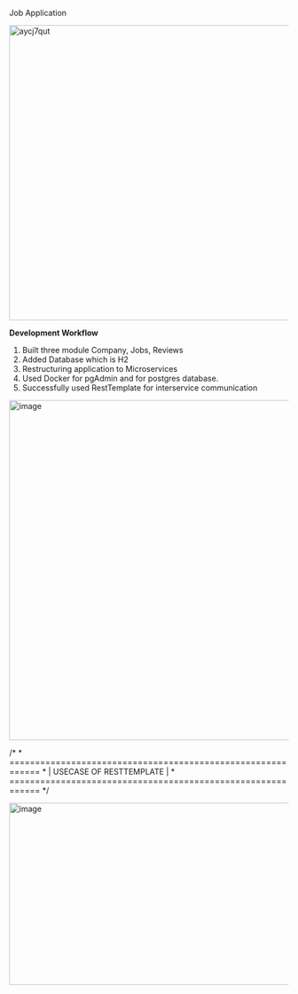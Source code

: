 Job Application

<img width="1018" height="532" alt="aycj7qut" src="https://github.com/user-attachments/assets/e9fba1de-549f-4e72-8c1c-2f325df36d16" />

**Development Workflow**
1. Built three module Company, Jobs, Reviews
2. Added Database which is H2
3. Restructuring application to Microservices
4. Used Docker for pgAdmin and for postgres database.
5. Successfully used RestTemplate for interservice communication

<img width="1148" height="613" alt="image" src="https://github.com/user-attachments/assets/3dc1ff98-4bdd-4194-9962-498836f72067" />

/*
         * ============================================================
         * |                    USECASE OF RESTTEMPLATE               |
         * ============================================================
*/

<img width="832" height="328" alt="image" src="https://github.com/user-attachments/assets/8247a5f0-5370-4b09-8d69-6828d4f5b2bf" />
